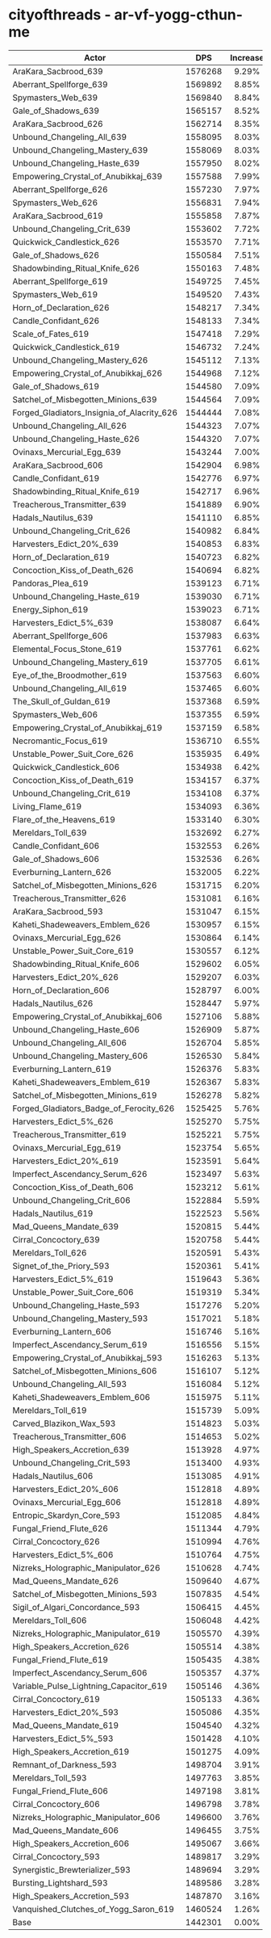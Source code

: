# cityofthreads - ar-vf-yogg-cthun-me
| Actor | DPS | Increase |
|---|:---:|:---:|
|AraKara_Sacbrood_639|1576268|9.29%|
|Aberrant_Spellforge_639|1569892|8.85%|
|Spymasters_Web_639|1569840|8.84%|
|Gale_of_Shadows_639|1565157|8.52%|
|AraKara_Sacbrood_626|1562714|8.35%|
|Unbound_Changeling_All_639|1558095|8.03%|
|Unbound_Changeling_Mastery_639|1558069|8.03%|
|Unbound_Changeling_Haste_639|1557950|8.02%|
|Empowering_Crystal_of_Anubikkaj_639|1557588|7.99%|
|Aberrant_Spellforge_626|1557230|7.97%|
|Spymasters_Web_626|1556831|7.94%|
|AraKara_Sacbrood_619|1555858|7.87%|
|Unbound_Changeling_Crit_639|1553602|7.72%|
|Quickwick_Candlestick_626|1553570|7.71%|
|Gale_of_Shadows_626|1550584|7.51%|
|Shadowbinding_Ritual_Knife_626|1550163|7.48%|
|Aberrant_Spellforge_619|1549725|7.45%|
|Spymasters_Web_619|1549520|7.43%|
|Horn_of_Declaration_626|1548217|7.34%|
|Candle_Confidant_626|1548133|7.34%|
|Scale_of_Fates_619|1547418|7.29%|
|Quickwick_Candlestick_619|1546732|7.24%|
|Unbound_Changeling_Mastery_626|1545112|7.13%|
|Empowering_Crystal_of_Anubikkaj_626|1544968|7.12%|
|Gale_of_Shadows_619|1544580|7.09%|
|Satchel_of_Misbegotten_Minions_639|1544564|7.09%|
|Forged_Gladiators_Insignia_of_Alacrity_626|1544444|7.08%|
|Unbound_Changeling_All_626|1544323|7.07%|
|Unbound_Changeling_Haste_626|1544320|7.07%|
|Ovinaxs_Mercurial_Egg_639|1543244|7.00%|
|AraKara_Sacbrood_606|1542904|6.98%|
|Candle_Confidant_619|1542776|6.97%|
|Shadowbinding_Ritual_Knife_619|1542717|6.96%|
|Treacherous_Transmitter_639|1541889|6.90%|
|Hadals_Nautilus_639|1541110|6.85%|
|Unbound_Changeling_Crit_626|1540982|6.84%|
|Harvesters_Edict_20%_639|1540853|6.83%|
|Horn_of_Declaration_619|1540723|6.82%|
|Concoction_Kiss_of_Death_626|1540694|6.82%|
|Pandoras_Plea_619|1539123|6.71%|
|Unbound_Changeling_Haste_619|1539030|6.71%|
|Energy_Siphon_619|1539023|6.71%|
|Harvesters_Edict_5%_639|1538087|6.64%|
|Aberrant_Spellforge_606|1537983|6.63%|
|Elemental_Focus_Stone_619|1537761|6.62%|
|Unbound_Changeling_Mastery_619|1537705|6.61%|
|Eye_of_the_Broodmother_619|1537563|6.60%|
|Unbound_Changeling_All_619|1537465|6.60%|
|The_Skull_of_Guldan_619|1537368|6.59%|
|Spymasters_Web_606|1537355|6.59%|
|Empowering_Crystal_of_Anubikkaj_619|1537159|6.58%|
|Necromantic_Focus_619|1536710|6.55%|
|Unstable_Power_Suit_Core_626|1535935|6.49%|
|Quickwick_Candlestick_606|1534938|6.42%|
|Concoction_Kiss_of_Death_619|1534157|6.37%|
|Unbound_Changeling_Crit_619|1534108|6.37%|
|Living_Flame_619|1534093|6.36%|
|Flare_of_the_Heavens_619|1533140|6.30%|
|Mereldars_Toll_639|1532692|6.27%|
|Candle_Confidant_606|1532553|6.26%|
|Gale_of_Shadows_606|1532536|6.26%|
|Everburning_Lantern_626|1532005|6.22%|
|Satchel_of_Misbegotten_Minions_626|1531715|6.20%|
|Treacherous_Transmitter_626|1531081|6.16%|
|AraKara_Sacbrood_593|1531047|6.15%|
|Kaheti_Shadeweavers_Emblem_626|1530957|6.15%|
|Ovinaxs_Mercurial_Egg_626|1530864|6.14%|
|Unstable_Power_Suit_Core_619|1530557|6.12%|
|Shadowbinding_Ritual_Knife_606|1529602|6.05%|
|Harvesters_Edict_20%_626|1529207|6.03%|
|Horn_of_Declaration_606|1528797|6.00%|
|Hadals_Nautilus_626|1528447|5.97%|
|Empowering_Crystal_of_Anubikkaj_606|1527106|5.88%|
|Unbound_Changeling_Haste_606|1526909|5.87%|
|Unbound_Changeling_All_606|1526704|5.85%|
|Unbound_Changeling_Mastery_606|1526530|5.84%|
|Everburning_Lantern_619|1526376|5.83%|
|Kaheti_Shadeweavers_Emblem_619|1526367|5.83%|
|Satchel_of_Misbegotten_Minions_619|1526278|5.82%|
|Forged_Gladiators_Badge_of_Ferocity_626|1525425|5.76%|
|Harvesters_Edict_5%_626|1525270|5.75%|
|Treacherous_Transmitter_619|1525221|5.75%|
|Ovinaxs_Mercurial_Egg_619|1523754|5.65%|
|Harvesters_Edict_20%_619|1523591|5.64%|
|Imperfect_Ascendancy_Serum_626|1523497|5.63%|
|Concoction_Kiss_of_Death_606|1523212|5.61%|
|Unbound_Changeling_Crit_606|1522884|5.59%|
|Hadals_Nautilus_619|1522523|5.56%|
|Mad_Queens_Mandate_639|1520815|5.44%|
|Cirral_Concoctory_639|1520758|5.44%|
|Mereldars_Toll_626|1520591|5.43%|
|Signet_of_the_Priory_593|1520361|5.41%|
|Harvesters_Edict_5%_619|1519643|5.36%|
|Unstable_Power_Suit_Core_606|1519319|5.34%|
|Unbound_Changeling_Haste_593|1517276|5.20%|
|Unbound_Changeling_Mastery_593|1517021|5.18%|
|Everburning_Lantern_606|1516746|5.16%|
|Imperfect_Ascendancy_Serum_619|1516556|5.15%|
|Empowering_Crystal_of_Anubikkaj_593|1516263|5.13%|
|Satchel_of_Misbegotten_Minions_606|1516107|5.12%|
|Unbound_Changeling_All_593|1516084|5.12%|
|Kaheti_Shadeweavers_Emblem_606|1515975|5.11%|
|Mereldars_Toll_619|1515739|5.09%|
|Carved_Blazikon_Wax_593|1514823|5.03%|
|Treacherous_Transmitter_606|1514653|5.02%|
|High_Speakers_Accretion_639|1513928|4.97%|
|Unbound_Changeling_Crit_593|1513400|4.93%|
|Hadals_Nautilus_606|1513085|4.91%|
|Harvesters_Edict_20%_606|1512818|4.89%|
|Ovinaxs_Mercurial_Egg_606|1512818|4.89%|
|Entropic_Skardyn_Core_593|1512085|4.84%|
|Fungal_Friend_Flute_626|1511344|4.79%|
|Cirral_Concoctory_626|1510994|4.76%|
|Harvesters_Edict_5%_606|1510764|4.75%|
|Nizreks_Holographic_Manipulator_626|1510628|4.74%|
|Mad_Queens_Mandate_626|1509640|4.67%|
|Satchel_of_Misbegotten_Minions_593|1507835|4.54%|
|Sigil_of_Algari_Concordance_593|1506415|4.45%|
|Mereldars_Toll_606|1506048|4.42%|
|Nizreks_Holographic_Manipulator_619|1505570|4.39%|
|High_Speakers_Accretion_626|1505514|4.38%|
|Fungal_Friend_Flute_619|1505435|4.38%|
|Imperfect_Ascendancy_Serum_606|1505357|4.37%|
|Variable_Pulse_Lightning_Capacitor_619|1505146|4.36%|
|Cirral_Concoctory_619|1505133|4.36%|
|Harvesters_Edict_20%_593|1505086|4.35%|
|Mad_Queens_Mandate_619|1504540|4.32%|
|Harvesters_Edict_5%_593|1501428|4.10%|
|High_Speakers_Accretion_619|1501275|4.09%|
|Remnant_of_Darkness_593|1498704|3.91%|
|Mereldars_Toll_593|1497763|3.85%|
|Fungal_Friend_Flute_606|1497198|3.81%|
|Cirral_Concoctory_606|1496798|3.78%|
|Nizreks_Holographic_Manipulator_606|1496600|3.76%|
|Mad_Queens_Mandate_606|1496455|3.75%|
|High_Speakers_Accretion_606|1495067|3.66%|
|Cirral_Concoctory_593|1489817|3.29%|
|Synergistic_Brewterializer_593|1489694|3.29%|
|Bursting_Lightshard_593|1489586|3.28%|
|High_Speakers_Accretion_593|1487870|3.16%|
|Vanquished_Clutches_of_Yogg_Saron_619|1460524|1.26%|
|Base|1442301|0.00%|
